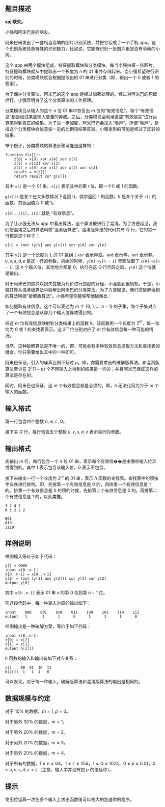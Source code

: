 ## 题目描述

**spj 缺失。**

小强和阿米巴是好朋友。

阿米巴研发出了一套相当高端的图片识别系统，并把它写成了一个手机 app。这个识别系统具备特殊的识别能力，比如说，它能够识别一张图片里是否有萌萌的小狗。

这个 app 由两个模块组成，特征提取模块和分类模块。每当小强拍摄一张图片，特征提取模块就从中提取出一个长度为 $n$ 的 01 串并存储起来。当小强希望进行识别的时候，分类模块就会根据提取出的 01 串进行分类（即，输出一个 $0$ 或者 $1$ 的答案）。

为了保护分类算法，阿米巴的这个 app 是经过加密处理的。经过对阿米巴的死缠烂打，小强弄明白了这个分类算法的工作原理。

分类模块会从输入的这个 $n$ 位 01 串中恢复出 $m$ 位的“有效信息”。每个“有效信息”都是经过某些输入变量的异或。之后，分类模块会利用这些“有效信息”进行运算来得到真正的结果。为了进一步加密，阿米巴还会加入“噪声”。所谓“噪声”，是指这个分类模块会故意按一定的比例将结果反转。小强拿到的可能是经过了反转的结果。

举个例子，分类模块的算法步骤可能是这样的：

```
function f(x[]):
    z[0] = x[0] xor x[4] xor x[7]
    z[1] = x[12] xor x[2]
    z[2] = x[0] xor x[1] xor x[2] xor x[3]
    result = h(z[])
    return result xor g(x[])
```

其中 `x[]` 是一个 01 串，`x[i]` 表示其中的第 $i$ 位，即一个$0$ 或 $1$ 的函数。

`g(x[])` 是某个在大多数情况下返回 $0$，偶尔返回 $1$ 的函数。$h$ 是某个关于 `z[]` 的函数，其返回值为 $0$ 或 $1$。

`z[0]`，`z[1]`，`z[2]` 就是 “有效信息”。

为了让小强无法从 app 中看出算法，这个算法被进行了混淆。为了方便起见，我们把混淆之后的算法叫做“混淆版算法”。混淆版算法的代码共有 $Q$ 行，它的每一行都是这个样子：

```
y[u] = (not (y[v] and y[s])) xor y[d] xor y[e]
```

其中 `y[]` 是一个长度为 $L$ 的 01 数组；`xor` 表示异或，`and` 表示与，`not` 表示非。$u, v, s, d, e$ 是这一行的参数。初始的时候，`y[0]～y[n - 1]` 里面放置了 `x[0]～x[n - 1]` 这 $n$ 个输入位，其他地方都是 $0$。执行完这 $Q$ 行代码之后，`y[0]` 这个位就是输出。

对于阿米巴的这种以损失性能为代价进行加密的行径，小强感到很愤怒。于是，小强打算从混淆版算法中破解出阿米巴的分类算法。为了方便起见，我们把破解得到的算法叫做“破解版算法”。小强希望你能够帮他破解出：

如何提取有效信息。这个可以表述为 $m$ 个 $\{0, 1, \dots, n - 1\}$ 的子集，每个子集对应了一个有效信息是从哪几个输入位异或得到的。

把这 $m$ 位有效信息映射到分类结果上的函数 $h$。该函数用一个长度为 $2^m$，每一位均为 $0$ 或 $1$ 的查找表表示。这 $2^m$ 位分别对应了 $m$ 位有效信息每一种可能的情况。

当然，这种破解算法是不唯一的，即，可能会有多种有效信息提取方法和查找表的组合。你只需要给出其中的一种即可。

阿米巴保证，引入的噪声比例不超过 $p$。即，你需要求出的破解版算法，和混淆版算法至少在 $2^n(1- p)$ 个不同输入上得到的结果是一样的；并且阿米巴保证这样的算法是存在的。

同时，阿米巴也保证，这 $m$ 个有效信息都是必须的，即，$h$ 无法化简为少于 $m$ 个输入的函数。

## 输入格式

第一行包含四个整数 $n,m,L,Q$。

接下来 $Q$ 行，每行包含五个整数 $u,v,s,d,e$ 表示每行的参数。

## 输出格式

先输出 $m$ 行，每行包含一个 $n$ 位 01 串，表示每个有效信��是由哪些输入位异或得到的。其中 $1$ 表示包含该输入位，$0$ 表示不包含。

接下来输出一行一个长度为 $2^m$ 的 01 串，表示 $h$ 函数的查找表。查找表中的项按字典序进行排列。即，先排第一个有效信息是 $0$ 的，再排第一个有效信息是 $1$ 的。排第一个有效信息是 $0$ 的项的时候，先排第二个有效信息是 $0$ 的，再排第二个有效信息是 $1$ 的，以此类推。

```input1
3 2 4 1
0 1 2 2 2
```

```output1
001
010
1110
```

## 样例说明

样例输入等价于如下代码：

```
y[] = 0000
input x[0..n-1]
y[0..n-1] = x[0..n-1]
y[0] = (not (y[1] and y[2])) xor y[2] xor y[2]
output y[0]
```

其中 `x[0..n-1]` 表示 01 串 $x$ 的第 $0$ 位到第 $n−1$ 位。

在这段代码中，每一种输入对应的输出如下：

```
input    000    001    010    011    100    101    110    111
output   1       1      1      0      1      1      1      0
```

样例输出是一种破解方案，等价于如下代码：

```
input x[0..n-1]
z[0] = x[2]
z[1] = x[1]
output h(z[])
```

$h$ 函数的输入和输出有如下对应关系：

```
z[]    00  01  10  11
h(z[])  1   1  1   0
```

可以发现，对于每一种输入，破解版算法和混淆版算法的输出是相同的。

## 数据规模与约定

对于 $10\%$ 的数据，$m=1,p = 0$。

对于另外 $30\%$ 的数据，$m = 1$。

对于另外 $20\%$ 的数据，$m = 2$。

对于另外 $20\%$ 的数据，$m = 3$。

对于另外 $20\%$ 的数据，$m = 4$。

对于所有的数据，$1 \le n \le 64$，$1 \le L \le 256$，$1 \le Q \le 1024$，$0 \le p \le 0.01$，$0 \le u,v,s,d,e < L$（注意，输入中并没有把 $p$ 的值给你）。

## 提示

使用位运算一次在多个输入上求出函数值可以极大的加速你的程序。